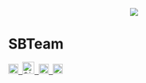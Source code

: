 <p align="center">
  <kbd>
    <picture>
      <img
        src="https://avatars.githubusercontent.com/u/168684450"
      />
    </picture>
    <h1>SBTeam</h1>
    </kbd>
    <kbd>
    <a href="https://sb-team.com/">
     <picture>
         <img
            height="20px"
            alt="Website"
            src="https://em-content.zobj.net/source/apple/391/link_1f517.png"
          />
     </picture>
   </a>
</kbd>
  <kbd>
   <a href="https://github.com/SBTeamOG">
       <picture>
           <source height="24px" media="(prefers-color-scheme: dark)" srcset="https://i.ibb.co/dMMmCrW/Git-Hub-Mark.png" />
           <img alt="Github" height="24px" src="https://i.ibb.co/9wV3HGF/Git-Hub-Mark-Light.png" />
       </picture>
   </a>
  </kbd>
  <kbd>
   <a href="https://x.com/47PADO47">
      <picture>
         <source media="(prefers-color-scheme: dark)" srcset="https://user-images.githubusercontent.com/93124920/270180600-7c1b38bf-889b-4d68-bd5e-b9d86f91421a.png">
         <img
            height="20px"
            alt="X (Twitter)"
            src="https://user-images.githubusercontent.com/93124920/270108715-d80743fa-b330-4809-b1e6-79fbdc60d09c.png" />
      </picture>
   </a>
  </kbd>
  <kbd>
   <a href="https://play.google.com/store/apps/details?id=com.PADO.SBMetrix">
      <picture>
         <img
            height="20px"
            alt="Google Play"
            src="https://upload.wikimedia.org/wikipedia/commons/2/2f/Google_Play_2022_icon.svg" />
     </picture>
   </a>
  </kbd>
   <br>
   <br>
</p>
